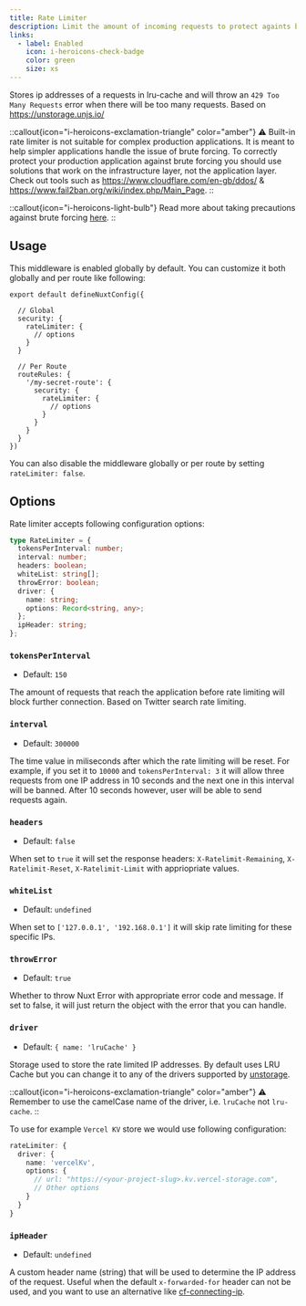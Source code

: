```yaml
---
title: Rate Limiter
description: Limit the amount of incoming requests to protect againts brute forcing.
links:
  - label: Enabled
    icon: i-heroicons-check-badge
    color: green
    size: xs
---
```


Stores ip addresses of a requests in lru-cache and will throw an `429 Too Many Requests` error when there will be too many requests. Based on <https://unstorage.unjs.io/>

::callout{icon="i-heroicons-exclamation-triangle" color="amber"}
⚠️ Built-in rate limiter is not suitable for complex production applications. It is meant to help simpler applications handle the issue of brute forcing. To correctly protect your production application against brute forcing you should use solutions that work on the infrastructure layer, not the application layer. Check out tools such as <https://www.cloudflare.com/en-gb/ddos/> & <https://www.fail2ban.org/wiki/index.php/Main_Page>.
::

::callout{icon="i-heroicons-light-bulb"}
 Read more about taking precautions against brute forcing [here](https://cheatsheetseries.owasp.org/cheatsheets/Nodejs_Security_Cheat_Sheet.html#take-precautions-against-brute-forcing).
::

## Usage

This middleware is enabled globally by default. You can customize it both globally and per route like following:

```js{}[nuxt.config.ts]
export default defineNuxtConfig({

  // Global
  security: {
    rateLimiter: {
      // options
    }
  }

  // Per Route
  routeRules: {
    '/my-secret-route': {
      security: {
        rateLimiter: {
          // options
        }
      }
    }
  }
})
```

You can also disable the middleware globally or per route by setting `rateLimiter: false`.

## Options

Rate limiter accepts following configuration options:

```ts
type RateLimiter = {
  tokensPerInterval: number;
  interval: number;
  headers: boolean;
  whiteList: string[];
  throwError: boolean;
  driver: {
    name: string;
    options: Record<string, any>;
  };
  ipHeader: string;
};
```

### `tokensPerInterval`

- Default: `150`

The amount of requests that reach the application before rate limiting will block further connection. Based on Twitter search rate limiting.

### `interval`

- Default: `300000`

The time value in miliseconds after which the rate limiting will be reset. For example, if you set it to `10000` and `tokensPerInterval: 3` it will allow three requests from one IP address in 10 seconds and the next one in this interval will be banned. After 10 seconds however, user will be able to send requests again.

### `headers`

- Default: `false`

When set to `true` it will set the response headers: `X-Ratelimit-Remaining`, `X-Ratelimit-Reset`, `X-Ratelimit-Limit` with appriopriate values.

### `whiteList`

- Default: `undefined`

When set to `['127.0.0.1', '192.168.0.1']` it will skip rate limiting for these specific IPs.

### `throwError`

- Default: `true`

Whether to throw Nuxt Error with appropriate error code and message. If set to false, it will just return the object with the error that you can handle.

### `driver`

- Default: `{ name: 'lruCache' }`

Storage used to store the rate limited IP addresses. By default uses LRU Cache but you can change it to any of the drivers supported by [unstorage](https://unstorage.unjs.io/).

::callout{icon="i-heroicons-exclamation-triangle" color="amber"}
⚠️ Remember to use the camelCase name of the driver, i.e. `lruCache` not `lru-cache`.
::

To use for example `Vercel KV` store we would use following configuration:

```ts
rateLimiter: {
  driver: {
    name: 'vercelKv',
    options: {
      // url: "https://<your-project-slug>.kv.vercel-storage.com",
      // Other options
    }
  }
}
```

### `ipHeader`

- Default: `undefined`

A custom header name (string) that will be used to determine the IP address of the request. Useful when the default `x-forwarded-for` header can not be used, and you want to use an alternative like [cf-connecting-ip](https://developers.cloudflare.com/fundamentals/reference/http-headers/#cf-connecting-ip).